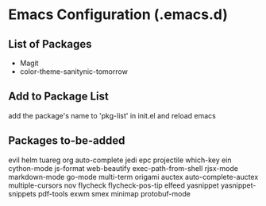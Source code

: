 # Emacs Configuration (.emacs.d)

## List of Packages

 * Magit
 * color-theme-sanitynic-tomorrow

## Add to Package List

add the package's name to 'pkg-list' in init.el and reload emacs

## Packages to-be-added

evil
helm
tuareg
org
auto-complete
jedi
epc
projectile
which-key
ein
cython-mode
js-format
web-beautify
exec-path-from-shell
rjsx-mode
markdown-mode
go-mode
multi-term
origami
auctex
auto-complete-auctex
multiple-cursors
nov
flycheck
flycheck-pos-tip
elfeed
yasnippet
yasnippet-snippets
pdf-tools
exwm
smex
minimap
protobuf-mode
